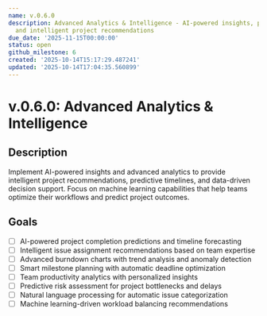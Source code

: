 ```yaml
---
name: v.0.6.0
description: Advanced Analytics & Intelligence - AI-powered insights, predictive analytics,
  and intelligent project recommendations
due_date: '2025-11-15T00:00:00'
status: open
github_milestone: 6
created: '2025-10-14T15:17:29.487241'
updated: '2025-10-14T17:04:35.560899'
---
```


# v.0.6.0: Advanced Analytics & Intelligence

## Description

Implement AI-powered insights and advanced analytics to provide intelligent project recommendations, predictive timelines, and data-driven decision support. Focus on machine learning capabilities that help teams optimize their workflows and predict project outcomes.

## Goals

- [ ] AI-powered project completion predictions and timeline forecasting
- [ ] Intelligent issue assignment recommendations based on team expertise
- [ ] Advanced burndown charts with trend analysis and anomaly detection
- [ ] Smart milestone planning with automatic deadline optimization
- [ ] Team productivity analytics with personalized insights
- [ ] Predictive risk assessment for project bottlenecks and delays
- [ ] Natural language processing for automatic issue categorization
- [ ] Machine learning-driven workload balancing recommendations